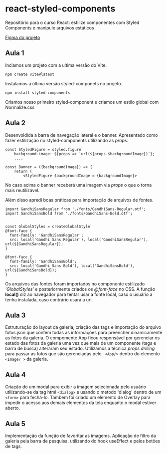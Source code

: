 # react-styled-components
Repositório para o curso React: estilize componentes com Styled Components e manipule arquivos estáticos

[Figma do projeto](https://www.figma.com/file/2LFVvhAwy08j6kCaPcnOzs/SpaceApp-%7C-React%3A-arquivos-est%C3%A1ticos-com-integra%C3%A7%C3%A3o-de-conceito-%C3%A1rea-de-component?type=design&node-id=89-4&mode=design&t=KGRo7AUGag84JjQN-0)

## Aula 1

Inciamos um projeto com a ultima versão do Vite.

```npm create vite@latest```

Instalamos a última versão styled-componets no projeto.

 ```npm install styled-components```

Criamos nosso primeiro styled-component e criamos um estilo global com Normalize.css

## Aula 2

Desenvoldida a barra de navegação lateral e o banner.
Apresentado como fazer estilização no styled-components utilizando as *props*.

```
const StyledFigure = styled.figure`
    background-image: ${props => `url(${props.$backgroundImage})`};
    ....

const Banner = ({backgroundImage}) => {
    return (
        <StyledFigure $backgroundImage = {backgroundImage}>
```
No caso acima o banner receberá uma imagem via *props* o que o torna mais reutilizável.

Além disso apredi boas práticas para importação de arquivos de fontes.

```
import GandhiSansRegular from './fonts/GandhiSans-Regular.otf';
import GandhiSansBold from './fonts/GandhiSans-Bold.otf';


const GlobalStyles = createGlobalStyle`
@font-face {
  font-family: 'GandhiSansRegular';
  src: local('Gandhi Sans Regular'), local('GandhiSansRegular'),  url(${GandhiSansRegular});
}

@font-face {
  font-family: 'GandhiSansBold';
  src: local('Gandhi Sans Bold'), local('GandhiSansBold'),  url(${GandhiSansBold});
}
```
Os arquivos das fontes foram importados no componente estilizado *'GlobalStyles'* e posteriormente criados os *@font-face* no CSS.
A função **local()** diz ao navegador para tentar usar a fonte local, caso o usuário a tenha instalada, caso contrário usará a url.

## Aula 3

Estruturação do layout da galeria, criação das tags e importação do arquivo fotos.json que contem todas as informações para preencher dinamicamente as fotos da galeria.
O compomente App ficou responsável por gerenciar os estado das fotos da galeria uma vez que mais de um componente (tags e barra de busca) alteraram seu estado.
Utilizamos a técnica *props drilling* para passar as fotos que são gerenciadas pelo ``` <App/>``` dentro do elemento ```<Image/ >``` da galeria.

## Aula 4

Criação do um modal para exibir a imagem selecionada pelo usuário utilizando-se da tag html ```<dialog>``` e usando o metodo 'dialog' dentro de um ```<form>``` para fechá-lo. Também foi criado um elemento de Overlay para impedir o acesso aos demais elementos da tela enquanto o modal estiver aberto.

## Aula 5

Implementação da função de favoritar as imagems.
Aplicação de filtro da galeria pela barra de pesquisa, utilizando do hook useEffect e pelos botões de tags.